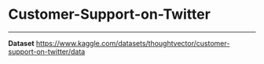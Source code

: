 # Customer-Support-on-Twitter
--------------------------------
**Dataset** https://www.kaggle.com/datasets/thoughtvector/customer-support-on-twitter/data
